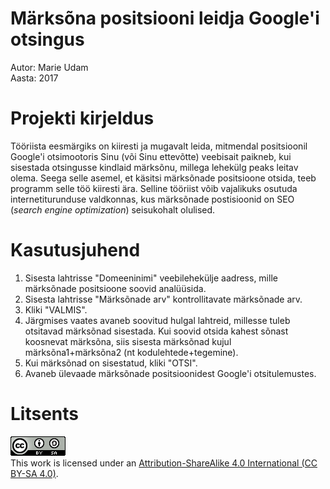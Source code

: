 # Märksõna positsiooni leidja Google'i otsingus
Autor: Marie Udam<br>
Aasta: 2017

# Projekti kirjeldus
Tööriista eesmärgiks on kiiresti ja mugavalt leida, mitmendal positsioonil Google'i otsimootoris Sinu (või Sinu ettevõtte) veebisait paikneb, kui sisestada otsingusse kindlaid märksõnu, millega lehekülg peaks leitav olema. Seega selle asemel, et käsitsi märksõnade positsioone otsida, teeb programm selle töö kiiresti ära. Selline tööriist võib vajalikuks osutuda internetiturunduse valdkonnas, kus märksõnade postisioonid on SEO (<i>search engine optimization</i>) seisukohalt olulised.

# Kasutusjuhend
1. Sisesta lahtrisse "Domeeninimi" veebilehekülje aadress, mille märksõnade positsioone soovid analüüsida.
2. Sisesta lahtrisse "Märksõnade arv" kontrollitavate märksõnade arv.
3. Kliki "VALMIS".
4. Järgmises vaates avaneb soovitud hulgal lahtreid, millesse tuleb otsitavad märksõnad sisestada. Kui soovid otsida kahest sõnast koosnevat märksõna, siis sisesta märksõnad kujul märksõna1+märksõna2 (nt kodulehtede+tegemine).
5. Kui märksõnad on sisestatud, kliki "OTSI".
6. Avaneb ülevaade märksõnade positsioonidest Google'i otsitulemustes.

# Litsents
<img src="litsents.png" alt="Attribution-ShareAlike" style="width:88px;height:31px;"><br>
This work is licensed under an <a href="https://creativecommons.org/licenses/by-sa/4.0/">Attribution-ShareAlike 4.0 International (CC BY-SA 4.0)</a>.